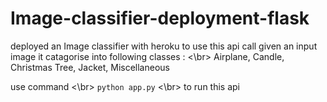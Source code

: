 # Image-classifier-deployment-flask
deployed an Image classifier with heroku 
to use this api call given an input image it catagorise into following classes :
<\br>
Airplane, Candle, Christmas Tree, Jacket, Miscellaneous

use command 
<\br>
`python app.py`
<\br>
to run this api


